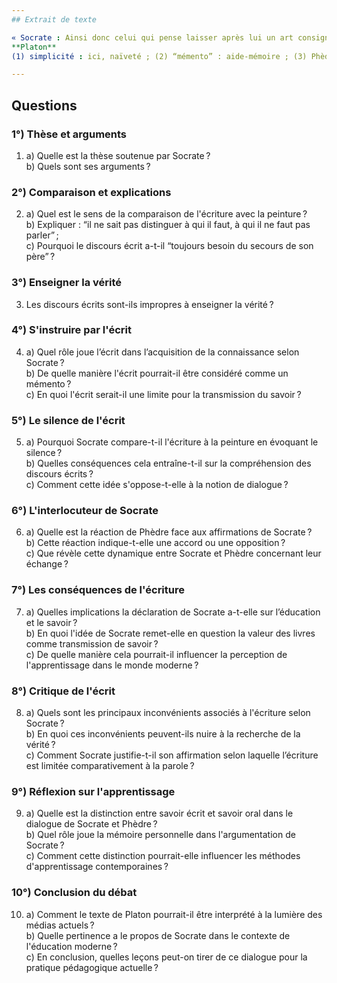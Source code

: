 ```yaml
---
## Extrait de texte

« Socrate : Ainsi donc celui qui pense laisser après lui un art consigné dans un livre, comme celui qui le recueille en pensant qu'il sortira de cette écriture un enseignement clair et durable, fait preuve d'une grande simplicité&#x202F;<sup>(1)</sup> […] s'il pense que des discours écrits sont quelque chose de plus qu'un mémento&#x202F;<sup>(2)</sup> qui rappelle à celui qui les connaît déjà les choses traitées dans le livre. Phèdre&#x202F;<sup>(3)</sup> : C'est très juste. Socrate : C'est que l'écriture, Phèdre, a un grave inconvénient, tout comme la peinture. Les produits de la peinture sont comme s'ils étaient vivants ; mais pose-leur une question, ils gardent gravement le silence. Il en est de même des discours écrits. On pourrait croire qu'ils parlent en personnes intelligentes, mais demande-leur de t'expliquer ce qu'ils disent, ils ne répondront qu'une chose, toujours la même. Une fois écrit, le discours roule partout et passe indifféremment dans les mains des connaisseurs et dans celles des profanes, et il ne sait pas distinguer à qui il faut, à qui il ne faut pas parler. S'il se voit méprisé ou injurié injustement, il a toujours besoin du secours de son père ; car il n'est pas capable de repousser une attaque et de se défendre lui-même. Phèdre : C'est également très juste. »  
**Platon**  
(1) simplicité : ici, naïveté ; (2) “mémento” : aide-mémoire ; (3) Phèdre est un interlocuteur masculin de Socrate

---
```


## Questions

### 1°) Thèse et arguments

1. a) Quelle est la thèse soutenue par Socrate ?  
   b) Quels sont ses arguments ?

### 2°) Comparaison et explications

2. a) Quel est le sens de la comparaison de l'écriture avec la peinture ?  
   b) Expliquer : “il ne sait pas distinguer à qui il faut, à qui il ne faut pas parler” ;  
   c) Pourquoi le discours écrit a-t-il “toujours besoin du secours de son père” ?

### 3°) Enseigner la vérité

3. Les discours écrits sont-ils impropres à enseigner la vérité ?

### 4°) S'instruire par l'écrit

4. a) Quel rôle joue l’écrit dans l’acquisition de la connaissance selon Socrate ?  
   b) De quelle manière l'écrit pourrait-il être considéré comme un mémento ?  
   c) En quoi l'écrit serait-il une limite pour la transmission du savoir ?

### 5°) Le silence de l'écrit

5. a) Pourquoi Socrate compare-t-il l'écriture à la peinture en évoquant le silence ?  
   b) Quelles conséquences cela entraîne-t-il sur la compréhension des discours écrits ?  
   c) Comment cette idée s'oppose-t-elle à la notion de dialogue ?

### 6°) L'interlocuteur de Socrate

6. a) Quelle est la réaction de Phèdre face aux affirmations de Socrate ?  
   b) Cette réaction indique-t-elle une accord ou une opposition ?  
   c) Que révèle cette dynamique entre Socrate et Phèdre concernant leur échange ?

### 7°) Les conséquences de l'écriture

7. a) Quelles implications la déclaration de Socrate a-t-elle sur l’éducation et le savoir ?  
   b) En quoi l'idée de Socrate remet-elle en question la valeur des livres comme transmission de savoir ?  
   c) De quelle manière cela pourrait-il influencer la perception de l'apprentissage dans le monde moderne ?

### 8°) Critique de l'écrit

8. a) Quels sont les principaux inconvénients associés à l'écriture selon Socrate ?  
   b) En quoi ces inconvénients peuvent-ils nuire à la recherche de la vérité ?  
   c) Comment Socrate justifie-t-il son affirmation selon laquelle l’écriture est limitée comparativement à la parole ?

### 9°) Réflexion sur l'apprentissage

9. a) Quelle est la distinction entre savoir écrit et savoir oral dans le dialogue de Socrate et Phèdre ?  
   b) Quel rôle joue la mémoire personnelle dans l'argumentation de Socrate ?  
   c) Comment cette distinction pourrait-elle influencer les méthodes d'apprentissage contemporaines ?  

### 10°) Conclusion du débat

10. a) Comment le texte de Platon pourrait-il être interprété à la lumière des médias actuels ?  
    b) Quelle pertinence a le propos de Socrate dans le contexte de l'éducation moderne ?  
    c) En conclusion, quelles leçons peut-on tirer de ce dialogue pour la pratique pédagogique actuelle ?  